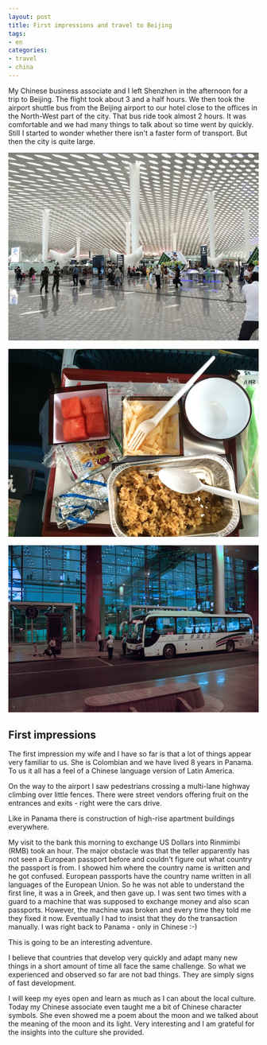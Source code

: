 ```yaml
---
layout: post
title: First impressions and travel to Beijing
tags:
- en
categories:
- travel
- china
---
```

My Chinese business associate and I left Shenzhen in the afternoon for a trip to Beijing. The flight took about 3 and a half hours. We then took the airport shuttle bus from the Beijing airport to our hotel close to the offices in the North-West part of the city. That bus ride took almost 2 hours. It was comfortable and we had many things to talk about so time went by quickly. Still I started to wonder whether there isn't a faster form of transport. But then the city is quite large.

![2014 06 23 Shenzhen](/img/posts/2014-06-23/2014-06-23-shenzhen.jpg)

![2014 06 25 Beijing 4](/img/posts/2014-06-25/2014-06-25-beijing-4.jpg)

![2014 06 25 Beijing 3](/img/posts/2014-06-25/2014-06-25-beijing-3.jpg)


## First impressions

The first impression my wife and I have so far is that a lot of things appear very familiar to us. She is Colombian and we have lived 8 years in Panama. To us it all has a feel of a Chinese language version of Latin America.

On the way to the airport I saw pedestrians crossing a multi-lane highway climbing over little fences. There were street vendors offering fruit on the entrances and exits - right were the cars drive.

Like in Panama there is construction of high-rise apartment buildings everywhere.

My visit to the bank this morning to exchange US Dollars into Rinmimbi (RMB) took an hour. The major obstacle was that the teller apparently has not seen a European passport before and couldn't figure out what country the passport is from. I showed him where the country name is written and he got confused. European passports have the country name written in all languages of the European Union. So he was not able to understand the first line, it was a in Greek, and then gave up. I was sent two times with a guard to a machine that was supposed to exchange money and also scan passports. However, the machine was broken and every time they told me they fixed it now. Eventually I had to insist that they do the transaction manually. I was right back to Panama - only in Chinese :-)

This is going to be an interesting adventure.

I believe that countries that develop very quickly and adapt many new things in a short amount of time all face the same challenge. So what we experienced and observed so far are not bad things. They are simply signs of fast development.

I will keep my eyes open and learn as much as I can about the local culture. Today my Chinese associate even taught me a bit of Chinese character symbols. She even showed me a poem about the moon and we talked about the meaning of the moon and its light. Very interesting and I am grateful for the insights into the culture she provided.
